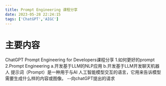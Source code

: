 ```yaml
---
title: Prompt Engineering 课程分享
date: 2023-05-28 22:24:15
tags: ['ChatGPT','AIGC']
---
```

# 主要内容
ChatGPT Prompt Engineering for Developers课程分享
1.如何更好的prompt
2.Prompt Engineering
a.开发基于LLM的NLP应用
b.开发基于LLM开发聊天机器人
提示词（Prompt）是一种用于与AI 人工智能模型交互的语言，它用来告诉模型需要生成什么样的内容或图像。
--向chatGPT提出的请求
